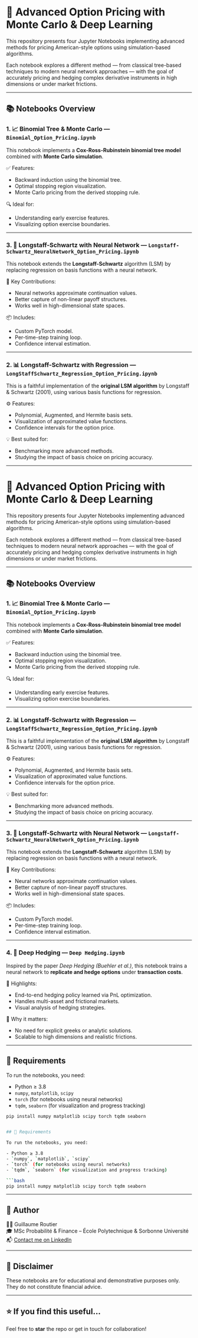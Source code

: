 # 🧠 Advanced Option Pricing with Monte Carlo & Deep Learning

This repository presents four Jupyter Notebooks implementing advanced methods for pricing American-style options using simulation-based algorithms.

Each notebook explores a different method — from classical tree-based techniques to modern neural network approaches — with the goal of accurately pricing and hedging complex derivative instruments in high dimensions or under market frictions.

---

## 📚 Notebooks Overview

### 1. 📈 Binomial Tree & Monte Carlo — `Binomial_Option_Pricing.ipynb`

This notebook implements a **Cox-Ross-Rubinstein binomial tree model** combined with **Monte Carlo simulation**.

✅ Features:
- Backward induction using the binomial tree.
- Optimal stopping region visualization.
- Monte Carlo pricing from the derived stopping rule.

🔍 Ideal for:
- Understanding early exercise features.
- Visualizing option exercise boundaries.

---

### 3. 🔬 Longstaff-Schwartz with Neural Network — `Longstaff-Schwartz_NeuralNetwork_Option_Pricing.ipynb`

This notebook extends the **Longstaff-Schwartz** algorithm (LSM) by replacing regression on basis functions with a neural network.

🧠 Key Contributions:
- Neural networks approximate continuation values.
- Better capture of non-linear payoff structures.
- Works well in high-dimensional state spaces.

📦 Includes:
- Custom PyTorch model.
- Per-time-step training loop.
- Confidence interval estimation.

---

### 2. 📊 Longstaff-Schwartz with Regression — `LongStaffSchwartz_Regression_Option_Pricing.ipynb`

This is a faithful implementation of the **original LSM algorithm** by Longstaff & Schwartz (2001), using various basis functions for regression.

⚙️ Features:
- Polynomial, Augmented, and Hermite basis sets.
- Visualization of approximated value functions.
- Confidence intervals for the option price.

💡 Best suited for:
- Benchmarking more advanced methods.
- Studying the impact of basis choice on pricing accuracy.

---

# 🧠 Advanced Option Pricing with Monte Carlo & Deep Learning

This repository presents four Jupyter Notebooks implementing advanced methods for pricing American-style options using simulation-based algorithms.

Each notebook explores a different method — from classical tree-based techniques to modern neural network approaches — with the goal of accurately pricing and hedging complex derivative instruments in high dimensions or under market frictions.

---

## 📚 Notebooks Overview

### 1. 📈 Binomial Tree & Monte Carlo — `Binomial_Option_Pricing.ipynb`

This notebook implements a **Cox-Ross-Rubinstein binomial tree model** combined with **Monte Carlo simulation**.

✅ Features:
- Backward induction using the binomial tree.
- Optimal stopping region visualization.
- Monte Carlo pricing from the derived stopping rule.

🔍 Ideal for:
- Understanding early exercise features.
- Visualizing option exercise boundaries.

---

### 2. 📊 Longstaff-Schwartz with Regression — `LongStaffSchwartz_Regression_Option_Pricing.ipynb`

This is a faithful implementation of the **original LSM algorithm** by Longstaff & Schwartz (2001), using various basis functions for regression.

⚙️ Features:
- Polynomial, Augmented, and Hermite basis sets.
- Visualization of approximated value functions.
- Confidence intervals for the option price.

💡 Best suited for:
- Benchmarking more advanced methods.
- Studying the impact of basis choice on pricing accuracy.

---

### 3. 🔬 Longstaff-Schwartz with Neural Network — `Longstaff-Schwartz_NeuralNetwork_Option_Pricing.ipynb`

This notebook extends the **Longstaff-Schwartz** algorithm (LSM) by replacing regression on basis functions with a neural network.

🧠 Key Contributions:
- Neural networks approximate continuation values.
- Better capture of non-linear payoff structures.
- Works well in high-dimensional state spaces.

📦 Includes:
- Custom PyTorch model.
- Per-time-step training loop.
- Confidence interval estimation.

---


### 4. 🤖 Deep Hedging — `Deep Hedging.ipynb`

Inspired by the paper *Deep Hedging (Buehler et al.)*, this notebook trains a neural network to **replicate and hedge options** under **transaction costs**.

🚀 Highlights:
- End-to-end hedging policy learned via PnL optimization.
- Handles multi-asset and frictional markets.
- Visual analysis of hedging strategies.

🎯 Why it matters:
- No need for explicit greeks or analytic solutions.
- Scalable to high dimensions and realistic frictions.

---

## 🧰 Requirements

To run the notebooks, you need:

- Python ≥ 3.8
- `numpy`, `matplotlib`, `scipy`
- `torch` (for notebooks using neural networks)
- `tqdm`, `seaborn` (for visualization and progress tracking)

```bash
pip install numpy matplotlib scipy torch tqdm seaborn


## 🧰 Requirements

To run the notebooks, you need:

- Python ≥ 3.8
- `numpy`, `matplotlib`, `scipy`
- `torch` (for notebooks using neural networks)
- `tqdm`, `seaborn` (for visualization and progress tracking)

```bash
pip install numpy matplotlib scipy torch tqdm seaborn
```

---

## 👤 Author

👨‍💻 Guillaume Routier  
🎓 MSc Probabilité & Finance – École Polytechnique & Sorbonne Université  
📬 [Contact me on LinkedIn](https://www.linkedin.com/in/guillaume-routier/)

---

## 📌 Disclaimer

These notebooks are for educational and demonstrative purposes only. They do not constitute financial advice.

---

## ⭐ If you find this useful...

Feel free to **star** the repo or get in touch for collaboration!

